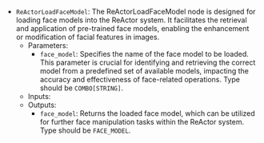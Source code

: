 - `ReActorLoadFaceModel`: The ReActorLoadFaceModel node is designed for loading face models into the ReActor system. It facilitates the retrieval and application of pre-trained face models, enabling the enhancement or modification of facial features in images.
    - Parameters:
        - `face_model`: Specifies the name of the face model to be loaded. This parameter is crucial for identifying and retrieving the correct model from a predefined set of available models, impacting the accuracy and effectiveness of face-related operations. Type should be `COMBO[STRING]`.
    - Inputs:
    - Outputs:
        - `face_model`: Returns the loaded face model, which can be utilized for further face manipulation tasks within the ReActor system. Type should be `FACE_MODEL`.
